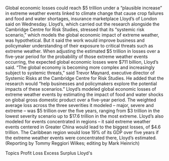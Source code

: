Global economic losses could reach $5 trillion under a “plausible increase” in extreme weather events linked to climate change that cause crop failures and food and water shortages, insurance marketplace Lloyd’s of London said on Wednesday.
Lloyd’s, which carried out the research alongside the Cambridge Centre for Risk Studies, stressed that its “systemic risk scenario,” which models the global economic impact of extreme weather, was hypothetical. But it said the work would improve business and policymaker understanding of their exposure to critical threats such as extreme weather.
When adjusting the estimated $5 trillion in losses over a five-year period for the probability of those extreme weather events occurring, the expected global economic losses were $711 billion, Lloyd’s said.
“The global economy is becoming more complex and increasingly subject to systemic threats,” said Trevor Maynard, executive director of Systemic Risks at the Cambridge Centre for Risk Studies.
He added that the research would “help businesses and policymakers explore the potential impacts of these scenarios.”
Lloyd’s modeled global economic losses of extreme weather events by estimating the impact of food and water shocks on global gross domestic product over a five-year period.
The weighted average loss across the three severities it modeled – major, severe and extreme – was $5 trillion over the five years, ranging from $3 trillion in the lowest severity scenario up to $17.6 trillion in the most extreme.
Lloyd’s also modeled for events concentrated in regions – it said extreme weather events centered in Greater China would lead to the biggest losses, of $4.6 trillion.
The Caribbean region would lose 19% of its GDP over five years if the extreme weather events were concentrated there, Lloyd’s estimated.
(Reporting by Tommy Reggiori Wilkes; editing by Mark Heinrich)

Topics
Profit Loss
Excess Surplus
Lloyd's
